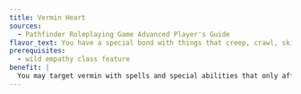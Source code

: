 ```yaml
---
title: Vermin Heart
sources:
  - Pathfinder Roleplaying Game Advanced Player's Guide
flavor_text: You have a special bond with things that creep, crawl, skitter, and sting.
prerequisites:
  - wild empathy class feature
benefit: |
  You may target vermin with spells and special abilities that only affect animals (although they are still affected by spells targeting vermin as well). You may use wild empathy to influence vermin as easily as you influence animals.
---
```


